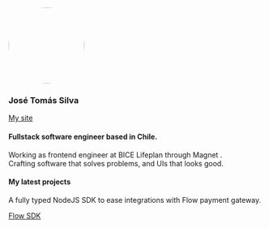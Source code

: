 
<img style='width:150px; height:150px; border-radius:50%' src='https://github.com/JoseTomasSilvaZ/JoseTomasSilvaZ/assets/58149194/b5561684-55ff-4492-a19a-2c393c7446f5'/>
  
### José Tomás Silva
[My site](https://www.josetomassilvaz.me)
#### Fullstack software engineer based in Chile.

<p style="margin-top:1rem;">
Working as frontend engineer at BICE Lifeplan through Magnet .<br/>
Crafting software that solves problems, and UIs that looks good.
</p>

#### My latest projects

<p style="margin-top:1rem;">
  A fully typed NodeJS SDK to ease integrations with Flow payment gateway.
</p>

[Flow SDK](https://www.npmjs.com/package/flow-sdk)




